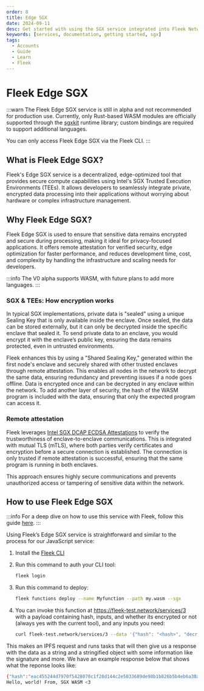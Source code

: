 ```yaml
---
order: 8
title: Edge SGX
date: 2024-09-11
desc: Get started with using the SGX service integrated into Fleek Network from the CLI and unlock a new level of security features
keywords: [services, documentation, getting started, sgx]
tags:
  - Accounts
  - Guide
  - Learn
  - Fleek
---
```


# Fleek Edge SGX

:::warn
The Fleek Edge SGX service is still in alpha and not recommended for production use. Currently, only Rust-based WASM modules are officially supported through the [sgxkit](https://github.com/fleek-network/lightning/tree/main/lib/sgxkit) runtime library; custom bindings are required to support additional languages.

You can only access Fleek Edge SGX via the Fleek CLI.
:::

## What is Fleek Edge SGX?

Fleek's Edge SGX service is a decentralized, edge-optimized tool that provides secure compute capabilities using Intel's SGX Trusted Execution Environments (TEEs). It allows developers to seamlessly integrate private, encrypted data processing into their applications without worrying about hardware or complex infrastructure management.

## Why Fleek Edge SGX?

Fleek Edge SGX is used to ensure that sensitive data remains encrypted and secure during processing, making it ideal for privacy-focused applications. It offers remote attestation for verified security, edge optimization for faster performance, and reduces development time, cost, and complexity by handling the infrastructure and scaling needs for developers.

:::info
The V0 alpha supports WASM, with future plans to add more languages.
:::

### SGX & TEEs: How encryption works

In typical SGX implementations, private data is "sealed" using a unique Sealing Key that is only available inside the enclave. Once sealed, the data can be stored externally, but it can only be decrypted inside the specific enclave that sealed it. To send private data to an enclave, you would encrypt it with the enclave’s public key, ensuring the data remains protected, even in untrusted environments.

Fleek enhances this by using a "Shared Sealing Key," generated within the first node's enclave and securely shared with other trusted enclaves through remote attestation. This enables all nodes in the network to decrypt the same data, ensuring redundancy and preventing issues if a node goes offline. Data is encrypted once and can be decrypted in any enclave within the network. To add another layer of security, the hash of the WASM program is included with the data, ensuring that only the expected program can access it.

### Remote attestation

Fleek leverages [Intel SGX DCAP ECDSA Attestations](https://www.intel.com/content/dam/develop/public/us/en/documents/intel-sgx-dcap-ecdsa-orientation.pdf) to verify the trustworthiness of enclave-to-enclave communications. This is integrated with mutual TLS (mTLS), where both parties verify certificates and encryption before a secure connection is established. The connection is only trusted if remote attestation is successful, ensuring that the same program is running in both enclaves.

This approach ensures highly secure communications and prevents unauthorized access or tampering of sensitive data within the network.

## How to use Fleek Edge SGX

:::info
For a deep dive on how to use this service with Fleek, follow this guide [here](https://fleek.xyz/guides/getting-started-fleek-functions-edge-sgx/).
:::

Using Fleek’s Edge SGX service is straightforward and similar to the process for our JavaScript service:

1. Install the [Fleek CLI](https://fleek.xyz/docs/cli/)

2. Run this command to auth your CLI tool:

   ```bash
   fleek login
   ```

3. Run this command to deploy:

   ```bash
   fleek functions deploy --name Myfunction --path my.wasm --sgx
   ```

4. You can invoke this function at https://fleek-test.network/services/3 with a payload containing hash, inputs, and whether its encrypted or not (always yes with the current tool), and any inputs you need:
   ```bash
   curl fleek-test.network/services/3 --data '{"hash": "<hash>", "decrypt": true}'
   ```

This makes an IPFS request and runs tasks that will then give us a response with the data as a string and a stringified object with some information like the signature and more. We have an example response below that shows what the reponse looks like:

```bash
{"hash":"eac455244d7970f5428070c1f28d144c2e5033689de98b1b826b5b4eb6a38a14","tree":"eac455244d7970f5428070c1f28d144c2e5033689de98b1b826b5b4eb6a38a14","signature":"3cf56fe96dcbd1e77c77e6867958a8d8e22cac3c310f1670288403950840f53109e26ef284db7edc3453b316e6d20fb2cf5873f601d96e5badc6e88d3d4b5f0201"}
Hello, world! From, SGX WASM <3
```
